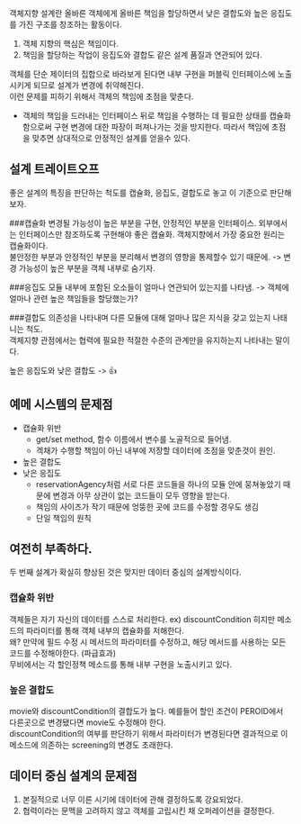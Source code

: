 객체지향 설계란 올바른 객체에게 올바른 책임을 할당하면서 낮은 결합도와 높은 응집도를 가진 구조를 창조하는 활동이다.<br>
1. 객체 지향의 핵심은 책임이다.
2. 책임을 할당하는 작업이 응집도와 결합도 같은 설계 품질과 연관되어 있다.<br>

객체를 단순 제이터의 집합으로 바라보게 된다면 내부 구현을 퍼블릭 인터페이스에 노출 시키게 되므로 설계가 변경에 취약해진다.<br>
이런 문제를 피하기 위해서 객체의 책임에 초점을 맞춘다.
- 객체의 책임을 드러내는 인터페이스 뒤로 책임을 수행하는 데 필요한 상태를 캡슐화 함으로써 구현 변경에 대한 파장이 퍼져나가는 것을 방지한다. 따라서 책임에 초점을 맞추면 상대적으로 안정적인 설계를 얻을수 있다.

## 설계 트레이트오프
좋은 설계의 특징을 판단하는 척도를 캡슐화, 응집도, 결합도로 놓고 이 기준으로 판단해보자.

###캡슐화
변경될 가능성이 높은 부분을 구현, 안정적인 부분을 인터페이스. 외부에서는 인터페이스만 참조하도록 구현해야 좋은 캡슐화.
객체지향에서 가장 중요한 원리는 캡슐화이다.<br>
불안정한 부분과 안정적인 부분을 분리해서 변경의 영향을 통제할수 있기 때문에. -> 변경 가능성이 높은 부분을 객체 내부로 숨기자.

###응집도
모듈 내부에 포함된 오소들이 얼마나 연관되어 있는지를 나타냄. -> 객체에 얼마나 관련 높은 책임들을 할당했는가?

###결합도
의존성을 나타내며 다른 모듈에 대해 얼마나 많은 지식을 갖고 있는지 나태니는 척도.<br>
객체지향 관점에서는 협력에 필요한 적절한 수준의 관계만을 유지하는지 나타내는 말이다.

높은 응집도와 낮은 결합도 -> 👍

## 예메 시스템의 문제점
- 캡슐화 위반
  - get/set method, 함수 이름에서 변수를 노골적으로 들어냄.
  - 겍채가 수행할 책임이 아닌 내부에 저장할 데이터에 초점을 맞춘것이 원인.
- 높은 결합도
- 낮은 응집도
  - reservationAgency처럼 서로 다른 코드들을 하나의 모듈 안에 뭉쳐놓았기 때문에 변경과 아무 상관이 없는 코드들이 모두 영향을 받는다.
  - 책임의 사이즈가 작기 때문에 엉뚱한 곳에 코드를 수정할 경우도 생김
  - 단일 책임의 원칙


## 여전히 부족하다.
두 번째 설계가 확실히 향상된 것은 맞지만 데이터 중심의 설계방식이다. 

### 캡슐화 위반
객체들은 자기 자신의 데이터를 스스로 처리한다. ex) discountCondition
히지만 메소드의 파라미터를 통해 객체 내부의 캡슐화를 저해한다.<br>
왜? 만약에 필드 수정 시 메서드의 파라미터를 수정하고, 해당 메서드를 사용하는 모든 코드를 수정해야한다. (파급효과)<br>
무비에서는 각 할인정책 메소드를 통해 내부 구현을 노출시키고 있다.

### 높은 결합도
movie와 discountCondition의 결합도가 높다. 예를들어 할인 조건이 PEROID에서 다른곳으로 변경됐다면 movie도 수정해야 한다.<br>
discountCondition의 여부를 판단하기 위해서 파라미터가 변경된다면 결과적으로 이 메소드에 의존하는 screening의 변경도 초래한다.

## 데이터 중심 설계의 문제점
1. 본질적으로 너무 이른 시기에 데이터에 관해 결정하도록 강요되었다.
2. 협력이라는 문맥을 고려하지 않고 객체를 고립시킨 채 오퍼레이션을 결정한다.
